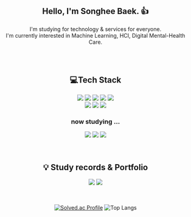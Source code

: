 <div align="center">
 
## Hello, I'm Songhee Baek. 👍
I'm studying for technology & services for everyone. <br>
I'm currently interested in Machine Learning, HCI, Digital Mental-Health Care.

<br><br>


## 💻Tech Stack
<img src="https://img.shields.io/badge/Python-3776AB?style=flat-square&logo=python&logoColor=white"/></a>
<img src="https://img.shields.io/badge/PyTorch-0060E5?style=flat-square&logo=PyTorch&logoColor=white"/></a>
<img src="https://img.shields.io/badge/MySQL-4479A1?style=flat-square&logo=Conda-Forge&logoColor=white"/></a>
<img src="https://img.shields.io/badge/Android Studio-3DDC84?style=flat-square&logo=Conda-Forge&logoColor=white"/></a>
<img src="https://img.shields.io/badge/Android-3DDC84?style=flat-square&logo=Android&logoColor=white"/></a>
<br>
<img src="https://img.shields.io/badge/Weights_&_Biases-FFBE00?style=flat-square&logo=WeightsAndBiases&logoColor=white"/></a>
<img src="https://img.shields.io/badge/Figma-F24E1E?style=flat-square&logo=Figma&logoColor=white"/></a>
<img src="https://img.shields.io/badge/Jupyter-D24939?style=flat-square&logo=Jupyter&logoColor=white"/></a>
<br>
### now studying ...
<img src="https://img.shields.io/badge/Springboot-J24939?style=flat-square&logo=Springboot&logoColor=white"/></a> 
<img src="https://img.shields.io/badge/Java-A24939?style=flat-square&logo=Java&logoColor=white"/></a> 
<img src="https://img.shields.io/badge/PostgreSQL-4169E1?style=flat-square&logo=Java&logoColor=white"/></a> 
<br><br><br>

## 💡 Study records & Portfolio
<a href="https://blog.naver.com/baeksh0330" target="_blank"><img src="https://img.shields.io/badge/blog-56B366?style=flat-square&logo=Blogger&logoColor=white"/></a>
<a href="https://2ehgsfilms.notion.site/f4e3b9fc343141f18eae84321b9afc39?pvs=4" target="_blank"><img src="https://img.shields.io/badge/notion-000000?style=flat-square&logo=notion&logoColor=White"/></a>
<br><br><br>

[![Solved.ac Profile](http://mazassumnida.wtf/api/v2/generate_badge?boj=baeksh0330)](https://solved.ac/baeksh0330/)
![Top Langs](https://github-readme-stats.vercel.app/api/top-langs/?username=baeksh0330&layout=compact&theme=default)

</div>

